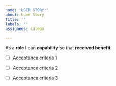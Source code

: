 ```yaml
---
name: 'USER STORY:'
about: User Story
title: ''
labels: ''
assignees: caleom

---
```


As a **role** I can **capability** so that **received benefit**

- [ ] Acceptance criteria 1

- [ ] Acceptance criteria 2

- [ ] Acceptance criteria 3
